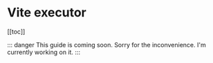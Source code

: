 # Vite executor

[[toc]]

::: danger This guide is coming soon.
Sorry for the inconvenience. I'm currently working on it.
:::
